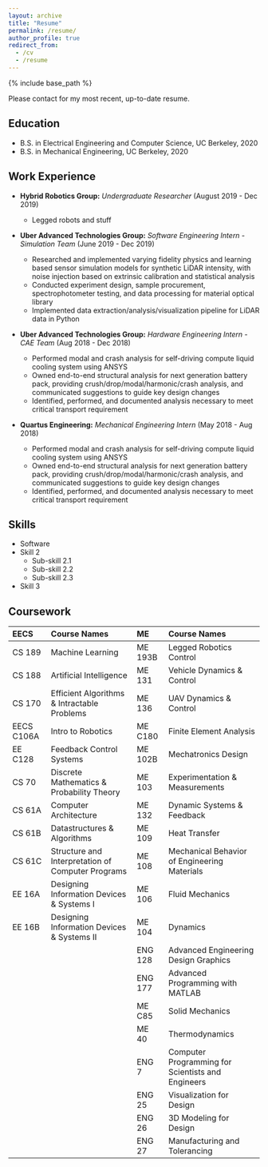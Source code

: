 ```yaml
---
layout: archive
title: "Resume"
permalink: /resume/
author_profile: true
redirect_from:
  - /cv
  - /resume
---
```


{% include base_path %}

Please contact for my most recent, up-to-date resume.

Education
---------
* B.S. in Electrical Engineering and Computer Science, UC Berkeley, 2020
* B.S. in Mechanical Engineering, UC Berkeley, 2020

Work Experience
---------------
* **Hybrid Robotics Group:** _Undergraduate Researcher_     (August 2019 - Dec 2019)
  * Legged robots and stuff

* **Uber Advanced Technologies Group:** _Software Engineering Intern - Simulation Team_     (June 2019 - Dec 2019)
  * Researched and implemented varying fidelity physics and learning based sensor simulation models for synthetic LiDAR intensity, with noise injection based on extrinsic calibration and statistical analysis
  * Conducted experiment design, sample procurement, spectrophotometer testing, and data processing for material optical library
  * Implemented data extraction/analysis/visualization pipeline for LiDAR data in Python

* **Uber Advanced Technologies Group:** _Hardware Engineering Intern - CAE Team_            (Aug 2018 - Dec 2018)
  * Performed modal and crash analysis for self-driving compute liquid cooling system using ANSYS
  * Owned end-to-end structural analysis for next generation battery pack, providing crush/drop/modal/harmonic/crash analysis, and communicated suggestions to guide key design changes
  * Identified, performed, and documented analysis necessary to meet critical transport requirement

* **Quartus Engineering:** _Mechanical Engineering Intern_   (May 2018 - Aug 2018)
  * Performed modal and crash analysis for self-driving compute liquid cooling system using ANSYS
  * Owned end-to-end structural analysis for next generation battery pack, providing crush/drop/modal/harmonic/crash analysis, and communicated suggestions to guide key design changes
  * Identified, performed, and documented analysis necessary to meet critical transport requirement
  
Skills
------
* Software
* Skill 2
  * Sub-skill 2.1
  * Sub-skill 2.2
  * Sub-skill 2.3
* Skill 3

Coursework
----------

|EECS       |Course Names                                      |ME     |Course Names  | 
|:----------|:-------------------------------------------------|:------|:-------|
|CS 189     |Machine Learning                                  |ME 193B |Legged Robotics Control 
|CS 188     |Artificial Intelligence                           |ME 131  |Vehicle Dynamics & Control
|CS 170     |Efficient Algorithms & Intractable Problems       |ME 136  |UAV Dynamics & Control
|EECS C106A |Intro to Robotics                                 |ME C180 |Finite Element Analysis
|EE C128    |Feedback Control Systems                          |ME 102B |Mechatronics Design
|CS 70      |Discrete Mathematics & Probability Theory         |ME 103  |Experimentation & Measurements
|CS 61A     |Computer Architecture                             |ME 132  |Dynamic Systems & Feedback
|CS 61B     |Datastructures & Algorithms                       |ME 109  |Heat Transfer
|CS 61C     |Structure and Interpretation of Computer Programs |ME 108  |Mechanical Behavior of Engineering Materials
|EE 16A     |Designing Information Devices & Systems I         |ME 106  |Fluid Mechanics
|EE 16B     |Designing Information Devices & Systems II        |ME 104  |Dynamics
|           |                                                  |ENG 128 |Advanced Engineering Design Graphics
|           |                                                  |ENG 177 |Advanced Programming with MATLAB
|           |                                                  |ME C85  |Solid Mechanics
|           |                                                  |ME 40   |Thermodynamics
|           |                                                  |ENG 7   |Computer Programming for Scientists and Engineers
|           |                                                  |ENG 25  |Visualization for Design
|           |                                                  |ENG 26  |3D Modeling for Design
|           |                                                  |ENG 27  |Manufacturing and Tolerancing

  

